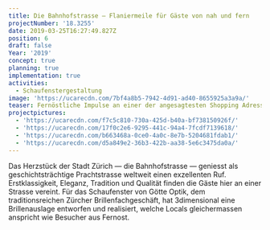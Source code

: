 ```yaml
---
title: Die Bahnhofstrasse — Flaniermeile für Gäste von nah und fern
projectNumber: '18.3255'
date: 2019-03-25T16:27:49.827Z
position: 6
draft: false
Year: '2019'
concept: true
planning: true
implementation: true
activities:
  - Schaufenstergestaltung
image: 'https://ucarecdn.com/7bf4a8b5-7942-4d91-ad40-8655925a3a9a/'
teaser: Fernöstliche Impulse an einer der angesagtesten Shopping Adressen der Welt
projectpictures:
  - 'https://ucarecdn.com/f7c5c810-730a-425d-b40a-bf738150926f/'
  - 'https://ucarecdn.com/17f0c2e6-9295-441c-94a4-7fcdf7139618/'
  - 'https://ucarecdn.com/b663468a-0ce0-4a0c-8e7b-5204681fdab1/'
  - 'https://ucarecdn.com/d5a849e2-36b3-422b-aa38-5e6c3475da0a/'
---
```

Das Herzstück der Stadt Zürich — die Bahnhofstrasse — geniesst als geschichtsträchtige Prachtstrasse weltweit einen exzellenten Ruf. Erstklassigkeit, Eleganz, Tradition und Qualität finden die Gäste hier an einer Strasse vereint. Für das Schaufenster von Götte Optik, dem traditionsreichen Zürcher Brillenfachgeschäft, hat 3dimensional eine Brillenauslage entworfen und realisiert, welche Locals gleichermassen anspricht wie Besucher aus Fernost.
